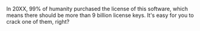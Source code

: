 In 20XX, 99% of humanity purchased the license of this software, which means there should be more than 9 billion license keys. It's easy for you to crack one of them, right?